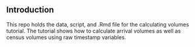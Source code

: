 
## Introduction

This repo holds the data, script, and .Rmd file for the calculating volumes tutorial. The tutorial shows
how to calculate arrival volumes as well as census volumes using raw timestamp variables. 